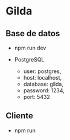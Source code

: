 # Gilda

## Base de datos

- npm run dev

- PostgreSQL
    - user: postgres,
    - host: localhost,
    - database: gilda,
    - password: 1234,
    - port: 5432

## Cliente
- npm run 